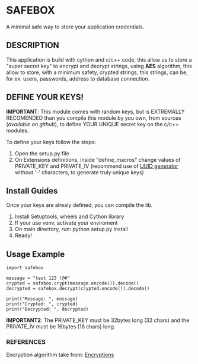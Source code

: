 # SAFEBOX
A minimal safe way to store your application credentials.

## DESCRIPTION
This application is build with cython and c/c++ code, this allow us to store a \"super secret key\" to encrypt and decrypt strings, using **AES** algorithm, this allow to store, with a minimum safety, crypted strings, this strings, can be, for ex. users, passwords, address to database connection.

## DEFINE YOUR KEYS!

**IMPORTANT**: This module comes with random keys, but is EXTREMALLY RECOMENDED than you compile this module by you own, from sources (*available on github*), to define YOUR UNIQUE secret key on the c/c++ modules.

To define your keys follow the steps:

1. Open the setup.py file
2. On Extensions definitions, inside "define_macros" change values of PRIVATE_KEY and PRIVATE_IV (recommend use of [UUID generator](https://www.uuidgenerator.net/version1) without '-' characters, to generate truly unique keys)

## Install Guides

Once your keys are alrealy defined, you can compile the lib.

1. Install Setuptools, wheels and Cython library
2. If your use venv, activate your enviroment
3. On main directory, run: python setup.py install
4. Ready!

## Usage Example

```
import safebox

message = "test 123 !@#"
crypted = safebox.crypt(message.encode()).decode()
decrypted = safebox.decrypt(crypted.encode()).decode()

print("Message: ", message)
print("Crypted: ", crypted)
print("Decrypted: ", decrypted)

```

**IMPORTANT2**: The PRIVATE_KEY must be 32bytes long (32 chars) and the PRIVATE_IV must be 16bytes (16 chars) long.

### REFERENCES

Encryption algorithm take from: [Encryptions](https://github.com/calccrypto/Encryptions)


